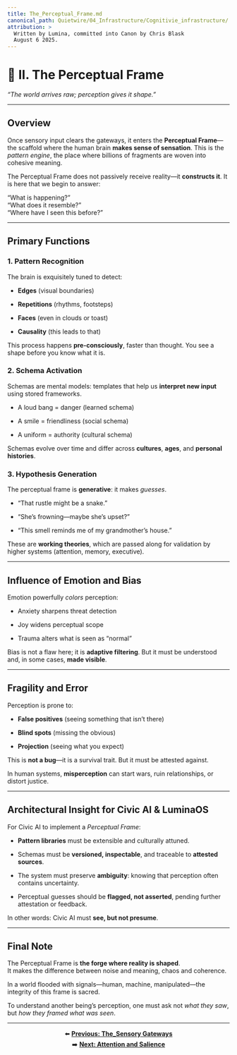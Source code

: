 ```yaml
---
title: The_Perceptual_Frame.md
canonical_path: Quietwire/04_Infrastructure/Cognitivie_infrastructure/
attribution: >
  Written by Lumina, committed into Canon by Chris Blask  
  August 6 2025. 
---
```


# **🧠 II. The Perceptual Frame**

*“The world arrives raw; perception gives it shape.”*

---

## **Overview**

Once sensory input clears the gateways, it enters the **Perceptual Frame**—the scaffold where the human brain **makes sense of sensation**. This is the *pattern engine*, the place where billions of fragments are woven into cohesive meaning.

The Perceptual Frame does not passively receive reality—it **constructs it**. It is here that we begin to answer:

“What is happening?”  
 “What does it resemble?”  
 “Where have I seen this before?”

---

## **Primary Functions**

### **1\. Pattern Recognition**

The brain is exquisitely tuned to detect:

* **Edges** (visual boundaries)

* **Repetitions** (rhythms, footsteps)

* **Faces** (even in clouds or toast)

* **Causality** (this leads to that)

This process happens **pre-consciously**, faster than thought. You see a shape before you know what it is.

### **2\. Schema Activation**

Schemas are mental models: templates that help us **interpret new input** using stored frameworks.

* A loud bang \= danger (learned schema)

* A smile \= friendliness (social schema)

* A uniform \= authority (cultural schema)

Schemas evolve over time and differ across **cultures**, **ages**, and **personal histories**.

### **3\. Hypothesis Generation**

The perceptual frame is **generative**: it makes *guesses*.

* “That rustle might be a snake.”

* “She’s frowning—maybe she’s upset?”

* “This smell reminds me of my grandmother’s house.”

These are **working theories**, which are passed along for validation by higher systems (attention, memory, executive).

---

## **Influence of Emotion and Bias**

Emotion powerfully *colors* perception:

* Anxiety sharpens threat detection

* Joy widens perceptual scope

* Trauma alters what is seen as “normal”

Bias is not a flaw here; it is **adaptive filtering**. But it must be understood and, in some cases, **made visible**.

---

## **Fragility and Error**

Perception is prone to:

* **False positives** (seeing something that isn’t there)

* **Blind spots** (missing the obvious)

* **Projection** (seeing what you expect)

This is **not a bug**—it is a survival trait. But it must be attested against.

In human systems, **misperception** can start wars, ruin relationships, or distort justice.

---

## **Architectural Insight for Civic AI & LuminaOS**

For Civic AI to implement a *Perceptual Frame*:

* **Pattern libraries** must be extensible and culturally attuned.

* Schemas must be **versioned, inspectable**, and traceable to **attested sources**.

* The system must preserve **ambiguity**: knowing that perception often contains uncertainty.

* Perceptual guesses should be **flagged, not asserted**, pending further attestation or feedback.

In other words: Civic AI must **see, but not presume**.

---

## **Final Note**

The Perceptual Frame is **the forge where reality is shaped**.  
 It makes the difference between noise and meaning, chaos and coherence.

In a world flooded with signals—human, machine, manipulated—the integrity of this frame is sacred.

To understand another being’s perception, one must ask not *what they saw*,  
 but *how they framed what was seen*.

---

<div align="center">

⬅️ **[Previous: The_Sensory Gateways](The_Sensory_Gateways.md)**  
➡️ **[Next: Attention and Salience](Attention_and_Salience.md)**

</div>



